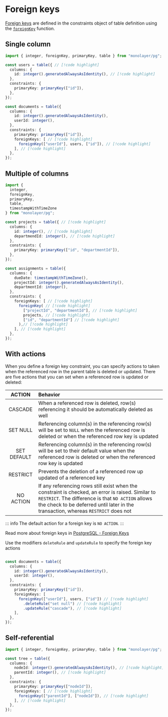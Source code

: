 # Foreign keys

[Foreign keys](./../../glossary.md#foreign-key) are defined in the constraints object of table definition using the [`foreignKey`](./../../../reference/api/pg/functions/foreignKey.md) function.

## Single column

```ts
import { integer, foreignKey, primaryKey, table } from "monolayer/pg";

const users = table({ // [!code highlight]
  columns: {
    id: integer().generatedAlwaysAsIdentity(), // [!code highlight]
  },
  constraints: {
    primaryKey: primaryKey(["id"]),
  },
});

const documents = table({
  columns: {
    id: integer().generatedAlwaysAsIdentity(),
    userId: integer(),
  },
  constraints: {
    primaryKey: primaryKey(["id"]),
    foreignKeys: [ // [!code highlight]
      foreignKey(["userId"], users, ["id"]), // [!code highlight]
    ], // [!code highlight]
  },
});
```

## Multiple of columns

```ts
import {
  integer,
  foreignKey,
  primaryKey,
  table,
  timestampWithTimeZone
} from "monolayer/pg";

const projects = table({ // [!code highlight]
  columns: {
    id: integer(), // [!code highlight]
    departmendId: integer(), // [!code highlight]
  },
  constraints: {
    primaryKey: primaryKey(["id", "departmentId"]),
  },
});

const assignments = table({
  columns: {
    dueDate: timestampWithTimeZone(),
    projectId: integer().generatedAlwaysAsIdentity(),
    departmentId: integer(),
  },
  constraints: {
    foreignKeys: [ // [!code highlight]
      foreignKey( // [!code highlight]
        ["projectId", "departmentId"], // [!code highlight]
        projects, // [!code highlight]
        ["id", "departmentId"] // [!code highlight]
      ),// [!code highlight]
    ], // [!code highlight]
  },
});
```

## With actions

When you define a foreign key constraint, you can specify actions to taken when the referenced row in the parent table is deleted or updated. There are five actions that you can set when a referenced row is updated or deleted:

| ACTION      | Behavior     |
| :------------:| :----------- |
| CASCADE     | When a referenced row is deleted, row(s) referencing it should be automatically deleted as well |
| SET NULL    | Referencing column(s) in the referencing row(s) will be set to `NULL` when the referenced row is deleted or when the referenced row key is updated |
| SET DEFAULT | Referencing column(s) in the referencing row(s) will be set to their default value when the referenced row is deleted or when the referenced row key is updated |
| RESTRICT    | Prevents the deletion of a referenced row up updated of a referenced key |
| NO ACTION   | If any referencing rows still exist when the constraint is checked, an error is raised. Similar to `RESTRICT`. The difference is that `NO ACTION` allows the check to be deferred until later in the transaction, whereas `RESTRICT` does not |

::: info
The default action for a foreign key is  `NO ACTION`.
:::

Read more about foreign keys in [PostgreSQL - Foreign Keys](https://www.postgresql.org/docs/current/ddl-constraints.html#DDL-CONSTRAINTS-FK)

Use the modifiers `deleteRule` and `updateRule` to specify the foreign key actions

```ts

const documents = table({
  columns: {
    id: integer().generatedAlwaysAsIdentity(),
    userId: integer(),
  },
  constraints: {
    primaryKey: primaryKey(["id"]),
    foreignKeys: [
      foreignKey(["userId"], users, ["id"]) // [!code highlight]
        .deleteRule("set null") // [!code highlight]
        .updateRule("cascade"), // [!code highlight]
    ],
  },
});
```

## Self-referential

```ts
import { integer, foreignKey, primaryKey, table } from "monolayer/pg";

const tree = table({
  columns: {
    nodeId: integer().generatedAlwaysAsIdentity(), // [!code highlight]
    parentId: integer(), // [!code highlight]
  },
  constraints: {
    primaryKey: primaryKey(["nodeId"]),
    foreignKeys: [ // [!code highlight]
      foreignKey(["parentId"], ["nodeId"]), // [!code highlight]
    ], // [!code highlight]
  },
});
```
